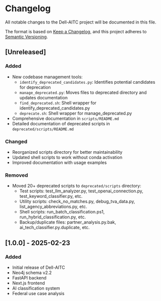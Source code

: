 # Changelog

All notable changes to the Dell-AITC project will be documented in this file.

The format is based on [Keep a Changelog](https://keepachangelog.com/en/1.0.0/),
and this project adheres to [Semantic Versioning](https://semver.org/spec/v2.0.0.html).

## [Unreleased]

### Added
- New codebase management tools:
  - `identify_deprecated_candidates.py`: Identifies potential candidates for deprecation
  - `manage_deprecated.py`: Moves files to deprecated directory and updates documentation
  - `find_deprecated.sh`: Shell wrapper for identify_deprecated_candidates.py
  - `deprecate.sh`: Shell wrapper for manage_deprecated.py
- Comprehensive documentation in `scripts/README.md`
- Detailed documentation of deprecated scripts in `deprecated/scripts/README.md`

### Changed
- Reorganized scripts directory for better maintainability
- Updated shell scripts to work without conda activation
- Improved documentation with usage examples

### Removed
- Moved 20+ deprecated scripts to `deprecated/scripts` directory:
  - Test scripts: test_llm_analyzer.py, test_openai_connection.py, test_keyword_classifier.py, etc.
  - Utility scripts: check_no_matches.py, debug_tva_data.py, list_agency_abbreviations.py, etc.
  - Shell scripts: run_batch_classification.ps1, run_hybrid_classification.py, etc.
  - Backup/duplicate files: partner_analysis.py.bak, ai_tech_classifier.py.duplicate, etc.

## [1.0.0] - 2025-02-23

### Added
- Initial release of Dell-AITC
- Neo4j schema v2.2
- FastAPI backend
- Next.js frontend
- AI classification system
- Federal use case analysis 